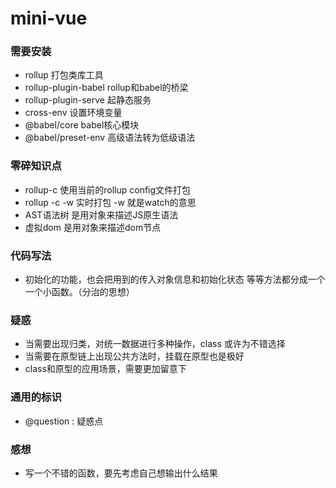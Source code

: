 # mini-vue

### 需要安装

+ rollup 打包类库工具
+ rollup-plugin-babel rollup和babel的桥梁
+ rollup-plugin-serve 起静态服务
+ cross-env 设置环境变量
+ @babel/core babel核心模块
+ @babel/preset-env  高级语法转为低级语法

### 零碎知识点 
+ rollup-c 使用当前的rollup config文件打包
+ rollup -c -w 实时打包 -w 就是watch的意思
+ AST语法树 是用对象来描述JS原生语法
+ 虚拟dom 是用对象来描述dom节点

### 代码写法
+ 初始化的功能，也会把用到的传入对象信息和初始化状态 等等方法都分成一个一个小函数。（分治的思想）

### 疑惑
+ 当需要出现归类，对统一数据进行多种操作，class 或许为不错选择
+ 当需要在原型链上出现公共方法时，挂载在原型也是极好
+ class和原型的应用场景，需要更加留意下

### 通用的标识
+ @question : 疑惑点

### 感想
+ 写一个不错的函数，要先考虑自己想输出什么结果
